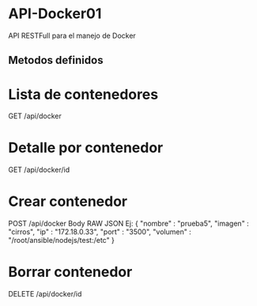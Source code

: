 # API-Docker01
API RESTFull para el manejo de Docker

## Metodos definidos
# Lista de contenedores
GET /api/docker

# Detalle por contenedor
GET /api/docker/id

# Crear contenedor
POST /api/docker
Body RAW JSON
Ej:
{
  "nombre" : "prueba5",
  "imagen" : "cirros",
  "ip" : "172.18.0.33",
  "port" : "3500",
  "volumen" :  "/root/ansible/nodejs/test:/etc"
}

# Borrar contenedor
DELETE /api/docker/id
